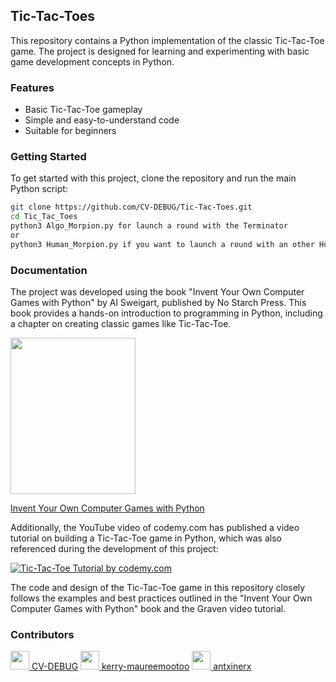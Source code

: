 ## Tic-Tac-Toes

This repository contains a Python implementation of the classic Tic-Tac-Toe game. The project is designed for learning and experimenting with basic game development concepts in Python.

### Features
- Basic Tic-Tac-Toe gameplay
- Simple and easy-to-understand code
- Suitable for beginners

### Getting Started
To get started with this project, clone the repository and run the main Python script:

```bash
git clone https://github.com/CV-DEBUG/Tic-Tac-Toes.git
cd Tic_Tac_Toes
python3 Algo_Morpion.py for launch a round with the Terminator
or
python3 Human_Morpion.py if you want to launch a round with an other Human
```
### Documentation
The project was developed using the book "Invent Your Own Computer Games with Python" by Al Sweigart, published by No Starch Press. This book provides a hands-on introduction to programming in Python, including a chapter on creating classic games like Tic-Tac-Toe.

<img src="https://nostarch.com/sites/default/files/styles/uc_product/public/InventwithPython_cover.png?itok=_1WiSRJH" width="200" height="250">

[Invent Your Own Computer Games with Python](https://nostarch.com/inventwithpython)

<p>Additionally, the YouTube video of codemy.com has published a video tutorial on building a Tic-Tac-Toe game in Python, which was also referenced during the development of this project:</p>
<a href="https://www.youtube.com/watch?v=xx0qmpuA-vM" target="_blank">
    <img src="https://img.youtube.com/vi/xx0qmpuA-vM/0.jpg" alt="Tic-Tac-Toe Tutorial by codemy.com">
</a>



The code and design of the Tic-Tac-Toe game in this repository closely follows the examples and best practices outlined in the "Invent Your Own Computer Games with Python" book and the Graven video tutorial.

### Contributors

[<img src="https://github.com/CV-DEBUG.png" width="30px;"/> <a href="https://github.com/CV-DEBUG">CV-DEBUG</a>](https://github.com/CV-DEBUG)
[<img src="https://github.com/Lok774.png" width="30px;"/> <a href="https://github.com/Lok774">kerry-maureemootoo</a>](https://github.com/Lok774) 
[<img src="https://github.com/antxinerx.png" width="30px;"/> <a href="https://github.com/antxinerx">antxinerx</a>](https://github.com/antxinerx)
